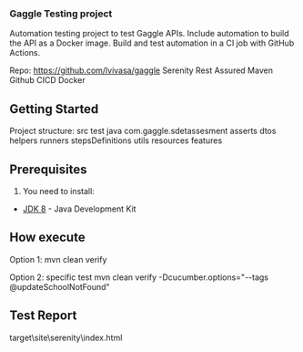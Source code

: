 ### Gaggle Testing project ###
Automation testing project to test Gaggle APIs.
Include automation to build the API as a Docker image.
Build and test automation in a CI job with GitHub Actions.

Repo: https://github.com/lvivasa/gaggle
Serenity
Rest Assured
Maven
Github CICD
Docker

## Getting Started
Project structure:
    src
        test
            java
                com.gaggle.sdetassesment
                    asserts
                    dtos
                    helpers
                    runners
                    stepsDefinitions
                    utils
            resources
                features

## Prerequisites ##
1. You need to install:
* [JDK 8](https://www.oracle.com/technetwork/java/javase/downloads/) - Java Development Kit

## How execute ##
Option 1: 
    mvn clean verify

Option 2: specific test
    mvn clean verify -Dcucumber.options="--tags @updateSchoolNotFound"

## Test Report ##
target\site\serenity\index.html
